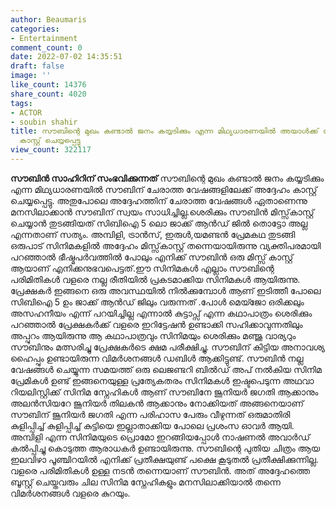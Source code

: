 ```yaml
---
author: Beaumaris
categories:
- Entertainment
comment_count: 0
date: 2022-07-02 14:35:51
draft: false
image: ''
like_count: 14376
share_count: 4020
tags:
- ACTOR
- soubin shahir
title: സൗബിന്റെ മുഖം കണ്ടാൽ ജനം കയ്യടിക്കും എന്ന മിഥ്യധാരണയിൽ അയാൾക്ക് ചേരാത്ത വേഷങ്ങളിലേക്ക്
  കാസ്റ്റ് ചെയ്യപ്പെട്ടു
view_count: 322117
---
```


**സൗബിൻ സാഹിറിന് സംഭവിക്കുന്നത്** സൗബിന്റെ മുഖം കണ്ടാൽ ജനം കയ്യടിക്കും എന്ന മിഥ്യധാരണയിൽ സൗബിന് ചേരാത്ത വേഷങ്ങളിലേക്ക് അദ്ദേഹം കാസ്റ്റ് ചെയ്യപ്പെട്ടു. അതുപോലെ അദ്ദേഹത്തിന് ചേരാത്ത വേഷങ്ങൾ ഏതാണെന്നു മനസിലാക്കാൻ സൗബിന് സ്വയം സാധിച്ചില്ല.ശെരിക്കും സൗബിൻ മിസ്സ്‌കാസ്റ്റ് ചെയ്യാൻ തുടങ്ങിയത് സിബിഐ 5 ലൊ ജാക്ക് ആൻഡ് ജിൽ തൊട്ടോ അല്ല എന്നതാണ് സത്യം. അമ്പിളി, ട്രാൻസ്, ഇരുൾ,യമണ്ടൻ പ്രേമകഥ തുടങ്ങി ഒരുപാട് സിനിമകളിൽ അദ്ദേഹം മിസ്സ്‌കാസ്റ്റ് തന്നെയായിരുന്നു വ്യക്തിപരമായി പറഞ്ഞാൽ ഭീഷ്മപർവത്തിൽ പോലും എനിക്ക് സൗബിൻ ഒരു മിസ്സ്‌ കാസ്റ്റ് ആയാണ് എനിക്കനുഭവപെട്ടത്.ഈ സിനിമകൾ എല്ലാം സൗബിന്റെ പരിമിതികൾ വളരെ നല്ല രീതിയിൽ പ്രകടമാക്കിയ സിനിമകൾ ആയിരുന്നു. പ്രേക്ഷകർ ഇങ്ങനെ ഒരു അവസ്ഥയിൽ നിൽക്കുമ്പോൾ ആണ് ഇടിത്തീ പോലെ സിബിഐ 5 ഉം ജാക്ക് ആൻഡ് ജിലും വരുന്നത് .പോൾ മെയ്ജോ ഒരിക്കലും അസഹനീയം എന്ന് പറയിച്ചില്ല എന്നാൽ കുട്ടാപ്സ് എന്ന കഥാപാത്രം ശെരിക്കും പറഞ്ഞാൽ പ്രേക്ഷകർക്ക് വളരെ ഇറിട്ടേഷൻ ഉണ്ടാക്കി സഹിക്കാവുന്നതിലും അപ്പുറം ആയിരുന്നു ആ കഥാപാത്രവും സിനിമയും ശെരിക്കും മഞ്ജു വാര്യറും സൗബിനും മത്സരിച്ചു പ്രേക്ഷകർടെ ക്ഷമ പരീക്ഷിച്ചു. സൗബിന് കിട്ടിയ അനാവശ്യ ഹൈപ്പും ഉണ്ടായിരുന്ന വിമർശനങ്ങൾ ഡബിൾ ആക്കിട്ടുണ്ട്. സൗബിൻ നല്ല വേഷങ്ങൾ ചെയ്യുന്ന സമയത്ത് ഒരു ലെജണ്ടറി ബിൽഡ് അപ് നൽകിയ സിനിമ പ്രേമികൾ ഉണ്ട്‌ ഇങ്ങനെയുള്ള പ്രത്യേകതരം സിനിമകൾ ഇഷ്ടപെടുന്ന അഥവാ റിയലിസ്റ്റിക്ക് സിനിമ സ്നേഹികൾ ആണ് സൗബിനേ ജൂനിയർ ജഗതി ആക്കാനും അലൻസിയറേ ജൂനിയർ തിലകൻ ആക്കാനും നോക്കിയത് അങ്ങനെയാണ് സൗബിന് ജൂനിയർ ജഗതി എന്ന പരിഹാസ പേരും വീഴുന്നത് ഒരുമാതിരി കുളിപ്പിച്ച് കുളിപ്പിച്ച് കുട്ടിയെ ഇല്ലാതാക്കിയ പോലെ പ്രശംസ ഓവർ ആയി. അമ്പിളി എന്ന സിനിമയുടെ പ്രൊമോ ഇറങ്ങിയപ്പോൾ നാഷണൽ അവാർഡ് കൽപ്പിച്ചു കൊടുത്ത ആരാധകർ ഉണ്ടായിരുന്നു. സൗബിന്റെ പുതിയ ചിത്രം ആയ ഇലവിഴാ പൂഞ്ചിറയിൽ എനിക്ക് പ്രതീക്ഷയുണ്ട് പക്ഷെ കൂടുതൽ പ്രതീക്ഷിക്കുന്നില്ല. വളരെ പരിമിതികൾ ഉള്ള നടൻ തന്നെയാണ് സൗബിൻ. അത്‌ അദ്ദേഹത്തെ ബൂസ്റ്റ് ചെയ്തവരും ചില സിനിമ സ്നേഹികളും മനസിലാക്കിയാൽ തന്നെ വിമർശനങ്ങൾ വളരെ കുറയും.